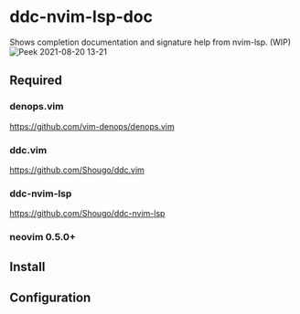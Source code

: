 # ddc-nvim-lsp-doc
Shows completion documentation and signature help from nvim-lsp. (WIP)
![Peek 2021-08-20 13-21](https://user-images.githubusercontent.com/63794197/130178792-4173a7be-90f2-4130-a1c0-aeac8612ac1f.gif)

## Required

### denops.vim
https://github.com/vim-denops/denops.vim

### ddc.vim
https://github.com/Shougo/ddc.vim

### ddc-nvim-lsp
https://github.com/Shougo/ddc-nvim-lsp

### neovim 0.5.0+

## Install

## Configuration
